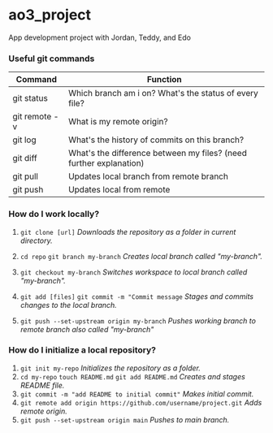 # ao3_project

App development project with Jordan, Teddy, and Edo

### Useful git commands

| Command | Function |
| ----------- | ----------- |
| git status | Which branch am i on? What's the status of every file? |
| git remote -v | What is my remote origin? |
| git log | What's the history of commits on this branch? |
| git diff | What's the difference between my files? (need further explanation) |
| git pull | Updates local branch from remote branch |
| git push | Updates local from remote |
### How do I work locally?

1. `git clone [url]` 
*Downloads the repository as a folder in current directory.*

2. `cd repo`
`git branch my-branch`
*Creates local branch called "my-branch".*

3. `git checkout my-branch`
*Switches workspace to local branch called "my-branch".*

4. `git add [files]`
`git commit -m "Commit message`
*Stages and commits changes to the local branch.*

5. `git push --set-upstream origin my-branch`
*Pushes working branch to remote branch also called "my-branch"*

### How do I initialize a local repository?

1. `git init my-repo` 
*Initializes the repository as a folder.*
2. `cd my-repo` 
`touch README.md` 
`git add README.md` 
*Creates and stages README file.*
3. `git commit -m "add README to initial commit"` 
*Makes initial commit.*
4. `git remote add origin https://github.com/username/project.git` 
*Adds remote origin.*
5. `git push --set-upstream origin main` 
*Pushes to main branch.*

